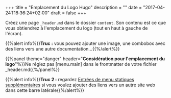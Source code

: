 +++
title = "Emplacement du Logo Hugo"
description = ""
date = "2017-04-24T18:36:24+02:00"
draft = false
+++

Créez une page `_header.md` dans le dossier `content`. Son contenu est ce que vous obtiendrez à l'emplacement du logo (tout en haut à gauche de l'écran).

{{%alert info%}}**Truc :** vous pouvez ajouter une image, une combobox avec des liens vers une autre documentation...{{%/alert%}}


{{%panel theme="danger" header="**Considération pour l'emplacement du logo**"%}}Ne réglez pas [menu.main] dans le frontmatter de votre fichier _header.md{{%/panel%}}


{{%alert info%}}**Truc 2 :** regardez [Entrées de menu statiques supplémentaires](/chantier-doc-hugo/extramenu/) si vous voulez ajouter des liens vers un autre site web dans cette barre latérale{{%/alert%}}